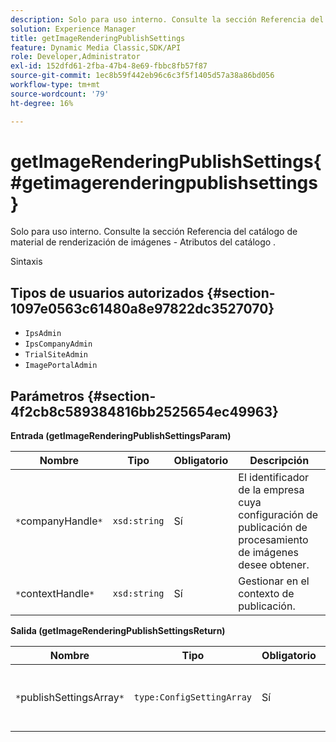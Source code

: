 ```yaml
---
description: Solo para uso interno. Consulte la sección Referencia del catálogo de material de renderización de imágenes - Atributos del catálogo .
solution: Experience Manager
title: getImageRenderingPublishSettings
feature: Dynamic Media Classic,SDK/API
role: Developer,Administrator
exl-id: 152dfd61-2fba-47b4-8e69-fbbc8fb57f87
source-git-commit: 1ec8b59f442eb96c6c3f5f1405d57a38a86bd056
workflow-type: tm+mt
source-wordcount: '79'
ht-degree: 16%

---
```


# getImageRenderingPublishSettings{#getimagerenderingpublishsettings}

Solo para uso interno. Consulte la sección Referencia del catálogo de material de renderización de imágenes - Atributos del catálogo .

Sintaxis

## Tipos de usuarios autorizados {#section-1097e0563c61480a8e97822dc3527070}

* `IpsAdmin`
* `IpsCompanyAdmin`
* `TrialSiteAdmin`
* `ImagePortalAdmin`

## Parámetros {#section-4f2cb8c589384816bb2525654ec49963}

**Entrada (getImageRenderingPublishSettingsParam)**

| Nombre | Tipo | Obligatorio | Descripción |
|---|---|---|---|
| `*`companyHandle`*` | `xsd:string` | Sí | El identificador de la empresa cuya configuración de publicación de procesamiento de imágenes desee obtener. |
| `*`contextHandle`*` | `xsd:string` | Sí | Gestionar en el contexto de publicación. |

**Salida (getImageRenderingPublishSettingsReturn)**

| Nombre | Tipo | Obligatorio | Descripción |
|---|---|---|---|
| `*`publishSettingsArray`*` | `type:ConfigSettingArray` | Sí | Configuración de publicación de procesamiento de imágenes. |

